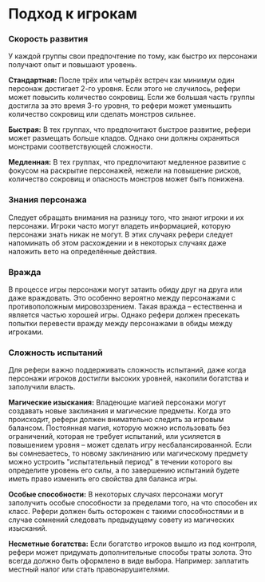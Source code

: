 # Подход к игрокам

### Скорость развития

У каждой группы свои предпочтение по тому, как быстро их персонажи получают опыт и повышают уровень.

**Стандартная:** После трёх или четырёх встреч как минимум один персонаж достигает 2-го уровня. Если этого не случилось, рефери может повысить количество сокровищ. Если же большая часть группы достигла за это время 3-го уровня, то рефери может уменьшить количество сокровищ или сделать монстров сильнее.

**Быстрая:** В тех группах, что предпочитают быстрое развитие, рефери может размещать больше кладов. Однако они должны охраняться монстрами соответствующей сложности.

**Медленная:** В тех группах, что предпочитают медленное развитие с фокусом на раскрытие персонажей, нежели на повышение рисков, количество сокровищ и опасность монстров может быть понижена.

### Знания персонажа

Следует обращать внимания на разницу того, что знают игроки и их персонажи. Игроки часто могут владеть информацией, которую персонажи знать никак не могут. В этих случаях рефери следует напоминать об этом расхождении и в некоторых случаях даже наложить вето на определённые действия.

### Вражда

В процессе игры персонажи могут затаить обиду друг на друга или даже враждовать. Это особенно вероятно между персонажами с противоположным мировоззрением. Такая вражда – естественна и является частью хорошей игры. Однако рефери должен пресекать попытки перевести вражду между персонажами в обиды между игроками.

### Сложность испытаний

Для рефери важно поддерживать сложность испытаний, даже когда персонажи игроков достигли высоких уровней, накопили богатства и заполучили власть.

**Магические изыскания:** Владеющие магией персонажи могут создавать новые заклинания и магические предметы. Когда это происходит, рефери должен внимательно следить за игровым балансом. Постоянная магия, которую можно использовать без ограничений, которая не требует испытаний, или усиляется в повышением уровня – может сделать игру несбалансированной. Если вы сомневаетесь, то новому заклинанию или магическому предмету можно устроить "испытательный период" в течении которого вы определите уровень его силы, а по завершению испытаний будете иметь право изменить его свойства для баланса игры.

**Особые способности:** В некоторых случаях персонажи могут заполучить особые способности за пределами того, на что способен их класс. Рефери должен быть осторожен с такими способностями и в случае сомнений следовать предыдущему совету из магических изысканий.

**Несметные богатства:** Если богатство игроков вышло из под контроля, рефери может придумать дополнительные способы траты золота. Это всегда должно быть оформлено в виде выбора. Например: заплатить местный налог или стать правонарушителями.
